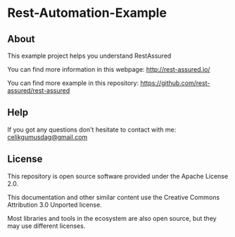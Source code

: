 # Rest-Automation-Example

About
------------
This example project helps you understand RestAssured

You can find more information in this webpage: http://rest-assured.io/

You can find more example in this repository: https://github.com/rest-assured/rest-assured


Help
------------
If you got any questions don't hesitate to contact with me: [celikgumusdag@gmail.com](mailto:celikgumusdag@gmail.com)



License
------------
This repository is open source software provided under the Apache License 2.0. 

This documentation and other similar content use the Creative Commons Attribution 3.0 Unported license. 

Most libraries and tools in the ecosystem are also open source, but they may use different licenses.
